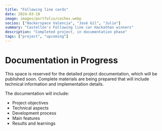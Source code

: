 ```yaml
---
title: "Following line cards"
date: 2024-03-10
image: images/portfolio/coches.webp
socios: ["Hackerspace Valencia", "José Gil", "Julio"]
summary: "Castellón's Following line car Hackathon winners"
description: "Completed project, in documentation phase"
tags: ["project", "upcoming"]
---
```


# Documentation in Progress

This space is reserved for the detailed project documentation, which will be published soon. Complete materials are being prepared that will include technical information and implementation details.

The documentation will include:
- Project objectives
- Technical aspects
- Development process
- Main features
- Results and learnings
